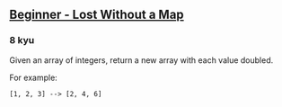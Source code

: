 <h2><a href=https://www.codewars.com/kata/57f781872e3d8ca2a000007e/train/csharp target="_blank">Beginner - Lost Without a Map</a></h2><h3>8 kyu</h3><p>Given an array of integers, return a new array with each value doubled.</p><p>For example:</p><p><code>[1, 2, 3] --&gt; [2, 4, 6]</code></p>